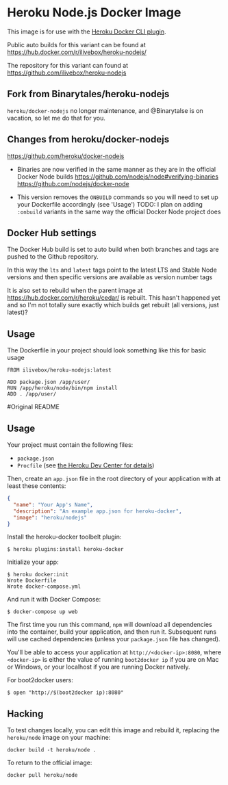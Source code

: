 # Heroku Node.js Docker Image

This image is for use with the [Heroku Docker CLI plugin](https://github.com/heroku/heroku-docker).

Public auto builds for this variant can be found at https://hub.docker.com/r/ilivebox/heroku-nodejs/

The repository for this variant can found at https://github.com/ilivebox/heroku-nodejs

## Fork from Binarytales/heroku-nodejs

`heroku/docker-nodejs` no longer maintenance, and @Binarytalse is on vacation, so let me do that for you. 

## Changes from heroku/docker-nodejs

https://github.com/heroku/docker-nodejs

- Binaries are now verified in the same manner as they are in the official Docker Node builds
https://github.com/nodejs/node#verifying-binaries
https://github.com/nodejs/docker-node

- This version removes the `ONBUILD` commands so you will need to set up your Dockerfile accordingly (see 'Usage')
TODO: I plan on adding `:onbuild` variants in the same way the official Docker Node project does  

## Docker Hub settings

The Docker Hub build is set to auto build when both branches and tags are pushed to the Github repository.

In this way the `lts` and `latest` tags point to the latest LTS and Stable Node versions and then specific
versions are available as version number tags

It is also set to rebuild when the parent image at https://hub.docker.com/r/heroku/cedar/ is rebuilt.
This hasn't happened yet and so I'm not totally sure exactly which builds get rebuilt (all versions, just latest)?


## Usage

The Dockerfile in your project should look something like this for basic usage

```
FROM ilivebox/heroku-nodejs:latest

ADD package.json /app/user/
RUN /app/heroku/node/bin/npm install
ADD . /app/user/
```

#Original README

## Usage

Your project must contain the following files:

- `package.json`
- `Procfile` (see [the Heroku Dev Center for details](https://devcenter.heroku.com/articles/procfile))

Then, create an `app.json` file in the root directory of your application with
at least these contents:

```json
{
  "name": "Your App's Name",
  "description": "An example app.json for heroku-docker",
  "image": "heroku/nodejs"
}
```

Install the heroku-docker toolbelt plugin:

```sh-session
$ heroku plugins:install heroku-docker
```

Initialize your app:

```sh-session
$ heroku docker:init
Wrote Dockerfile
Wrote docker-compose.yml
```

And run it with Docker Compose:

```sh-session
$ docker-compose up web
```

The first time you run this command, `npm` will download all dependencies into
the container, build your application, and then run it. Subsequent runs will
use cached dependencies (unless your `package.json` file has changed).

You'll be able to access your application at `http://<docker-ip>:8080`, where
`<docker-ip>` is either the value of running `boot2docker ip` if you are on Mac
or Windows, or your localhost if you are running Docker natively.

For boot2docker users:

```
$ open "http://$(boot2docker ip):8080"
```

## Hacking

To test changes locally, you can edit this image and rebuild it,
replacing the `heroku/node` image on your machine:

```
docker build -t heroku/node .
```

To return to the official image:

```
docker pull heroku/node
```
